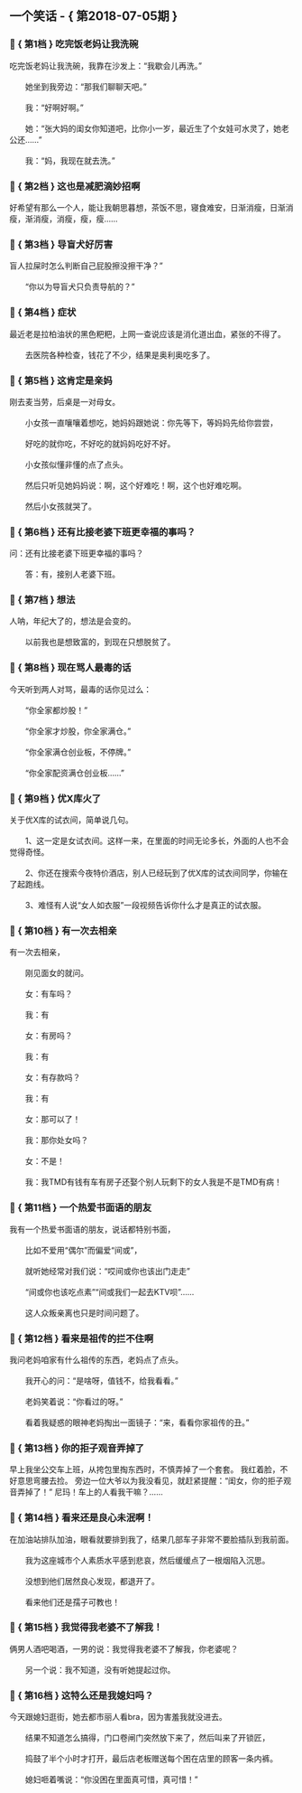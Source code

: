 ## 一个笑话 - { 第2018-07-05期 }
</hr>

### :jack_o_lantern: { 第1档 } 吃完饭老妈让我洗碗
吃完饭老妈让我洗碗，我靠在沙发上：“我歇会儿再洗。”<br/><br/>　　她坐到我旁边：“那我们聊聊天吧。”<br/><br/>　　我：“好啊好啊。”<br/><br/>　　她：“张大妈的闺女你知道吧，比你小一岁，最近生了个女娃可水灵了，她老公还……”<br/><br/>　　我：“妈，我现在就去洗。”


### :jack_o_lantern: { 第2档 } 这也是减肥滴妙招啊
好希望有那么一个人，能让我朝思暮想，茶饭不思，寝食难安，日渐消瘦，日渐消瘦，渐消瘦，消瘦，瘦，瘦……


### :jack_o_lantern: { 第3档 } 导盲犬好厉害
盲人拉屎时怎么判断自己屁股擦没擦干净？”<br/><br/>　　“你以为导盲犬只负责导航的？”


### :jack_o_lantern: { 第4档 } 症状
最近老是拉柏油状的黑色粑粑，上网一查说应该是消化道出血，紧张的不得了。<br/><br/>　　去医院各种检查，钱花了不少，结果是奥利奥吃多了。


### :jack_o_lantern: { 第5档 } 这肯定是亲妈
刚去麦当劳，后桌是一对母女。<br/><br/>　　小女孩一直嚷嚷着想吃，她妈妈跟她说：你先等下，等妈妈先给你尝尝，<br/><br/>　　好吃的就你吃，不好吃的就妈妈吃好不好。<br/><br/>　　小女孩似懂非懂的点了点头。<br/><br/>　　然后只听见她妈妈说：啊，这个好难吃！啊，这个也好难吃啊。<br/><br/>　　然后小女孩就哭了。


### :jack_o_lantern: { 第6档 } 还有比接老婆下班更幸福的事吗？
问：还有比接老婆下班更幸福的事吗？<br/><br/>　　答：有，接别人老婆下班。


### :jack_o_lantern: { 第7档 } 想法
人呐，年纪大了的，想法是会变的。<br/><br/>　　以前我也是想致富的，到现在只想脱贫了。


### :jack_o_lantern: { 第8档 } 现在骂人最毒的话
今天听到两人对骂，最毒的话你见过么：<br/><br/>　　“你全家都炒股！”<br/><br/>　　“你全家才炒股，你全家满仓。”<br/><br/>　　“你全家满仓创业板，不停牌。”<br/><br/>　　“你全家配资满仓创业板……”


### :jack_o_lantern: { 第9档 } 优X库火了
关于优X库的试衣间，简单说几句。<br/><br/>　　1、这一定是女试衣间。这样一来，在里面的时间无论多长，外面的人也不会觉得奇怪。<br/><br/>　　2、你还在搜索今夜特价酒店，别人已经玩到了优X库的试衣间同学，你输在了起跑线。<br/><br/>　　3、难怪有人说“女人如衣服”一段视频告诉你什么才是真正的试衣服。


### :jack_o_lantern: { 第10档 } 有一次去相亲
有一次去相亲，<br/><br/>　　刚见面女的就问。<br/><br/>　　女：有车吗？<br/><br/>　　我：有<br/><br/>　　女：有房吗？<br/><br/>　　我：有<br/><br/>　　女：有存款吗？<br/><br/>　　我：有<br/><br/>　　女：那可以了！<br/><br/>　　我：那你处女吗？<br/><br/>　　女：不是！<br/><br/>　　我：我TMD有钱有车有房子还娶个别人玩剩下的女人我是不是TMD有病！


### :jack_o_lantern: { 第11档 } 一个热爱书面语的朋友
我有一个热爱书面语的朋友，说话都特别书面，<br/><br/>　　比如不爱用“偶尔”而偏爱“间或”，<br/><br/>　　就听她经常对我们说：“哎间或你也该出门走走”<br/><br/>　　“间或你也该吃点素”“间或我们一起去KTV呗”……<br/><br/>　　这人众叛亲离也只是时间问题了。


### :jack_o_lantern: { 第12档 } 看来是祖传的拦不住啊
我问老妈咱家有什么祖传的东西，老妈点了点头。<br/><br/>　　我开心的问：“是啥呀，值钱不，给我看看。”<br/><br/>　　老妈笑着说：“你看过的呀。”<br/><br/>　　看着我疑惑的眼神老妈掏出一面镜子：“来，看看你家祖传的丑。”


### :jack_o_lantern: { 第13档 } 你的拒子观音弄掉了
早上我坐公交车上班，从挎包里掏东西时，不慎弄掉了一个套套。 我红着脸，不好意思弯腰去捡。 旁边一位大爷以为我没看见，就赶紧提醒：“闺女，你的拒子观音弄掉了！” 尼玛！车上的人看我干嘛？……


### :jack_o_lantern: { 第14档 } 看来还是良心未泯啊！
在加油站排队加油，眼看就要排到我了，结果几部车子非常不要脸插队到我前面。<br/><br/>　　我为这座城市个人素质水平感到悲哀，然后缓缓点了一根烟陷入沉思。<br/><br/>　　没想到他们居然良心发现，都退开了。<br/><br/>　　看来他们还是孺子可教也！


### :jack_o_lantern: { 第15档 } 我觉得我老婆不了解我！
俩男人酒吧喝酒，一男的说：我觉得我老婆不了解我，你老婆呢？<br/><br/>　　另一个说：我不知道，没有听她提起过你。


### :jack_o_lantern: { 第16档 } 这特么还是我媳妇吗？
今天跟媳妇逛街，她去都市丽人看bra，因为害羞我就没进去。<br/><br/>　　结果不知道怎么搞得，门口卷闸门突然放下来了，然后叫来了开锁匠，<br/><br/>　　捣鼓了半个小时才打开，最后店老板赠送每个困在店里的顾客一条内裤。<br/><br/>　　媳妇咂着嘴说：“你没困在里面真可惜，真可惜！”

